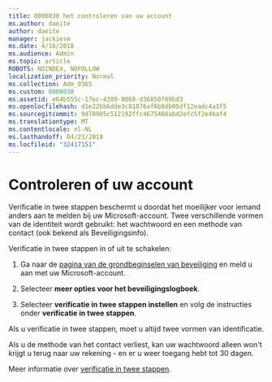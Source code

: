 ```yaml
---
title: 8000030 het controleren van uw account
ms.author: daeite
author: daeite
manager: jackiesm
ms.date: 4/16/2018
ms.audience: Admin
ms.topic: article
ROBOTS: NOINDEX, NOFOLLOW
localization_priority: Normal
ms.collection: Adm_O365
ms.custom: 8000030
ms.assetid: e64b555c-17ec-4389-8068-d36850f09bd3
ms.openlocfilehash: d1e22bb6dde3c81876af6b8db05df12eadc4a3f5
ms.sourcegitcommit: 9d78905c512192ffc4675468abd2efc5f2e4baf4
ms.translationtype: MT
ms.contentlocale: nl-NL
ms.lasthandoff: 04/23/2019
ms.locfileid: "32417151"
---
```

# <a name="how-to-verify-your-account"></a>Controleren of uw account

Verificatie in twee stappen beschermt u doordat het moeilijker voor iemand anders aan te melden bij uw Microsoft-account. Twee verschillende vormen van de identiteit wordt gebruikt: het wachtwoord en een methode van contact (ook bekend als Beveiligingsinfo). 
  
Verificatie in twee stappen in of uit te schakelen:
  
1. Ga naar de [pagina van de grondbeginselen van beveiliging](https://go.microsoft.com/fwlink/?linkid=842325) en meld u aan met uw Microsoft-account. 
    
2. Selecteer **meer opties voor het beveiligingslogboek**. 
    
3. Selecteer **verificatie in twee stappen instellen** en volg de instructies onder **verificatie in twee stappen**. 
    
Als u verificatie in twee stappen, moet u altijd twee vormen van identificatie.
  
Als u de methode van het contact verliest, kan uw wachtwoord alleen won't krijgt u terug naar uw rekening - en er u weer toegang hebt tot 30 dagen. 
  
Meer informatie over [verificatie in twee stappen](https://go.microsoft.com/fwlink/?linkid=872270).
  

